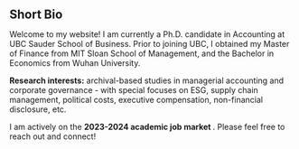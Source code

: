 
<h2 id="bio" style="margin: 2px 0px 0px;">  
<br> Short Bio   </h2>

Welcome to my website! I am currently a Ph.D. candidate in Accounting at UBC Sauder School of Business. Prior to joining UBC, I obtained my Master of Finance from MIT Sloan School of Management, and the Bachelor in Economics from Wuhan University. 
 
<strong>Research interests:</strong> archival-based studies in managerial accounting and corporate governance - with special focuses on ESG, supply chain management, political costs, executive compensation, non-financial disclosure, etc. 

 

I am actively on the <strong >2023-2024 academic job market </strong>. Please feel free to reach out and connect!
